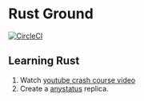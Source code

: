 # Rust Ground

[![CircleCI](https://circleci.com/gh/sks/rust_ground.svg?style=svg)](https://circleci.com/gh/sks/rust_ground)

## Learning Rust

1. Watch [youtube crash course video](https://www.youtube.com/watch?v=zF34dRivLOw&t=66s)
2. Create a [anystatus](https://www.anystat.us/) replica.
